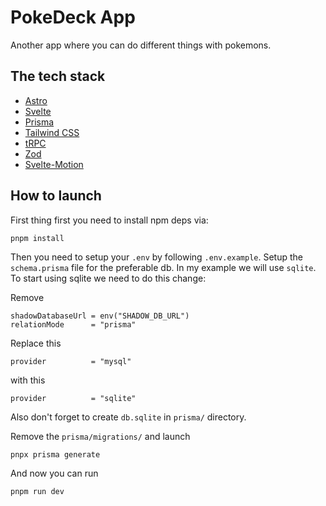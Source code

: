 # PokeDeck App 

Another app where you can do different things with pokemons.

## The tech stack

- [Astro](https://astro.build)
- [Svelte](https://svelte.dev)
- [Prisma](https://prisma.io)
- [Tailwind CSS](https://tailwindcss.com)
- [tRPC](https://trpc.io)
- [Zod](https://zod.dev/)
- [Svelte-Motion](https://svelte-motion.gradientdescent.de/)

## How to launch

First thing first you need to install npm deps via:

    pnpm install

Then you need to setup your `.env` by following `.env.example`.
Setup the `schema.prisma` file for the preferable db. In my example we will use `sqlite`.
To start using sqlite we need to do this change:

Remove

    shadowDatabaseUrl = env("SHADOW_DB_URL")
    relationMode      = "prisma"

Replace this

    provider          = "mysql"
with this

    provider          = "sqlite"

Also don't forget to create `db.sqlite` in `prisma/` directory.

Remove the `prisma/migrations/` and launch

    pnpx prisma generate

And now you can run

    pnpm run dev


